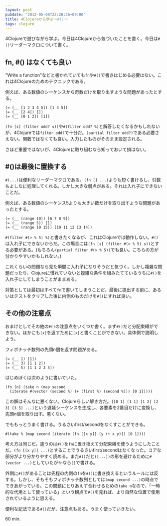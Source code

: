 ```yaml
---
layout: post
pubdate: "2012-05-08T22:26:36+09:00"
title: 4Clojureから学ぶ〜#()〜
tags: clojure
---
```

4Clojureで遊びながら学ぶ。今日は4Clojureから気づいたことを書く。今日は`#()`リーダーマクロについて書く。

## fn, #() はなくても良い

"Write a function"などと書かれていても`fn`や`#()`で書きはじめる必要はない。これは4Clojureのためのテクニックである。

例えば、ある数値のシーケンスから奇数だけを取り出すような問題があったとする。

    (= (__ [1 2 3 4 5]) [1 3 5])
    (= (__ [2 4]) [])
    (= (__ [0 1 2]) [1])

`(fn [s] (filter odd? s))`や`#(filter odd? %)`と解答したくなるかもしれないが、4Clojureでは`filter odd?`で十分だ。`(partial filter odd?)`である必要さえない。関数ではなくても良い。入力したものがそのまま設定される。

さほど重要ではないが、4Clojureに取り組むなら知っておいて損はない。

## #()は最後に置換する

`#(...)`は便利なリーダーマクロである。`(fn [] ...)`よりも短く書けるし、引数もよしなに処理してくれる。しかし大きな弱点がある。それは入れ子にできないことだ。

例えば、ある数値のシーケンス5よりも大きい数だけを取り出すような問題があったとする。

    (= (__ (range 10)) [6 7 8 9])
    (= (__ (range 5)) [])
    (= (__ (range 10 15)) [10 11 12 13 14])

`#(filter #(> % 5) %)`と書きたくなるが、これはClojureでは動作しない。`#()`は入れ子にできないからだ。この場合には`(fn [s] (filter #(> % 5) s))`とする必要がある。(もちろん`(partial filter #(> % 5))`でも良い。こちらの方が分かりやすいかもしれない。)

これくらいの問題なら見た瞬間に入れ子になりそうだと気づく。しかし複雑な問題だったり、Clojureに慣れていないと複雑な条件を組みたてているうちに`#()`を入れ子にしてしまうことがままある。

対策としては最初はすべて`fn`で書いてしまうことだ。最後に提出する前に、あるいはテストをクリアした後に内側のものだけを`#()`にすれば良い。

## その他の注意点

おまけとしてその他の`#()`の注意点をいくつか書く。まず`#()`だと分配束縛ができない。ほかにも`[x]`を返すために`[x]`と書くことができない。具体例で説明しよう。

フィボナッチ数列の先頭n個を返す問題がある。

    (= (__ 1) [1])
    (= (__ 3) [1 1 2])
    (= (__ 5) [1 1 2 3 5])

はじめぼくは次のように書いていた。

    (fn [n] (take n (map second
      (iterate #(vector (second %) (+ (first %) (second %))) [0 1]))))

この解はそんなに悪くない。Clojureらしい解き方だ。`[[0 1] [1 1] [1 2] [2 3] [3 5] ...]`という遅延シーケンスを生成し、各要素を2番目だけに変換し、先頭n個を取り出す。悪くない。

でももっとうまく書ける。うるさいfirst/secondをなくすことができる。

    #(take % (map second (iterate (fn [[x y]] [y (+ x y)]) [0 1])))

考え方は同じだ。違うのは`#()`を`fn`に置き換えて分配束縛を使うようにしたことだ。`(fn [[x y]] ...)`とすることでうるさいfirst/secondはなくなった。コアな部分がより分かりやすく読める。また`#()`だと`([...])`の形を避けるために`#(vector ...)`としていたが`fn`なら`[]`で書ける。

外側に`#()`があることは先程の内側の`fn`を`#()`に書き換えるというルールには反する。しかし、そもそもフィボナッチ数列としては`(map second ...)`の時点でできあがっている。この問題にとりあえず合わせるための`take n`なので、「一時的な代用として使っている」という観点で`#()`を見れば、より自然な位置で使用されているように思える。

便利な記法である`#()`だが、注意点もある。うまく使っていきたい。

60 min.

